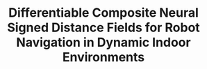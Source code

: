 ---
collection: publications
title: "Differentiable Composite Neural Signed Distance Fields for Robot Navigation in Dynamic Indoor Environments"
authors: 'ST Bukhari, Daniel Lawson, and Ahmed H. Qureshi'
venue: IEEE International Conference on Robotics and Automation (ICRA)
year: 2025
header:
    teaser: pub-teasers/p3-neural-sdf.jpg
---